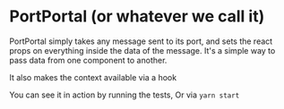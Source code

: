 # PortPortal (or whatever we call it)

PortPortal simply takes any message sent to its port, and sets the react props on everything inside the data of the message. It's a simple way to pass data from one component to another.

It also makes the context available via a hook

You can see it in action by running the tests, Or via `yarn start`
